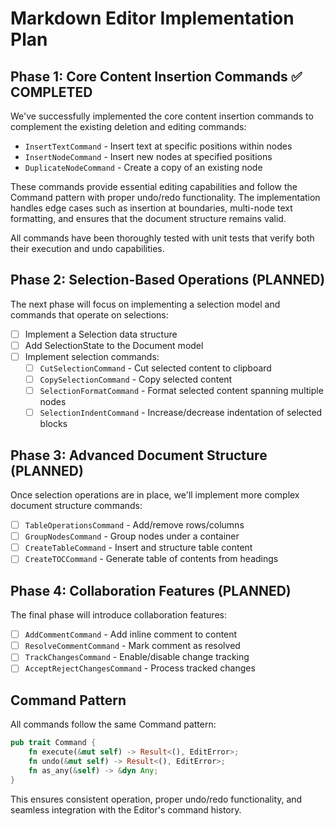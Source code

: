 # Markdown Editor Implementation Plan

## Phase 1: Core Content Insertion Commands ✅ COMPLETED

We've successfully implemented the core content insertion commands to complement the existing deletion and editing commands:

- `InsertTextCommand` - Insert text at specific positions within nodes
- `InsertNodeCommand` - Insert new nodes at specified positions
- `DuplicateNodeCommand` - Create a copy of an existing node

These commands provide essential editing capabilities and follow the Command pattern with proper undo/redo functionality. The implementation handles edge cases such as insertion at boundaries, multi-node text formatting, and ensures that the document structure remains valid.

All commands have been thoroughly tested with unit tests that verify both their execution and undo capabilities.

## Phase 2: Selection-Based Operations (PLANNED)

The next phase will focus on implementing a selection model and commands that operate on selections:

- [ ] Implement a Selection data structure
- [ ] Add SelectionState to the Document model
- [ ] Implement selection commands:
  - [ ] `CutSelectionCommand` - Cut selected content to clipboard
  - [ ] `CopySelectionCommand` - Copy selected content
  - [ ] `SelectionFormatCommand` - Format selected content spanning multiple nodes
  - [ ] `SelectionIndentCommand` - Increase/decrease indentation of selected blocks

## Phase 3: Advanced Document Structure (PLANNED)

Once selection operations are in place, we'll implement more complex document structure commands:

- [ ] `TableOperationsCommand` - Add/remove rows/columns
- [ ] `GroupNodesCommand` - Group nodes under a container
- [ ] `CreateTableCommand` - Insert and structure table content
- [ ] `CreateTOCCommand` - Generate table of contents from headings

## Phase 4: Collaboration Features (PLANNED)

The final phase will introduce collaboration features:

- [ ] `AddCommentCommand` - Add inline comment to content
- [ ] `ResolveCommentCommand` - Mark comment as resolved
- [ ] `TrackChangesCommand` - Enable/disable change tracking
- [ ] `AcceptRejectChangesCommand` - Process tracked changes

## Command Pattern

All commands follow the same Command pattern:

```rust
pub trait Command {
    fn execute(&mut self) -> Result<(), EditError>;
    fn undo(&mut self) -> Result<(), EditError>;
    fn as_any(&self) -> &dyn Any;
}
```

This ensures consistent operation, proper undo/redo functionality, and seamless integration with the Editor's command history.
